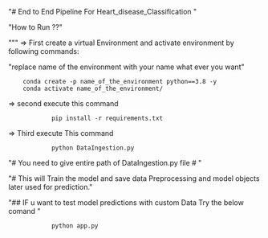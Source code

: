 "# End to End Pipeline For Heart_disease_Classification  " 

"How to Run ??"

"""
=> First create a virtual Environment and activate environment by following commands:

"replace name of the environment with your name what ever you want"

        conda create -p name_of_the_environment python==3.8 -y 
        conda activate name_of_the_environment/ 


=> second execute this command 

                pip install -r requirements.txt

=> Third execute This command 
                
                python DataIngestion.py 


"# You need to give entire path of DataIngestion.py file # "
 
"# This will Train the model and save data Preprocessing and model objects later used for prediction." 

"## IF u want to test model predictions with custom Data Try the below comand "

                python app.py
